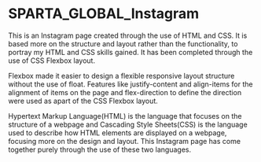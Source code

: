 # SPARTA_GLOBAL_Instagram

This is an Instagram page created through the use of HTML and CSS. It is based more on the structure and layout rather than the functionality, to portray my HTML and CSS skills gained. It has been completed through the use of CSS Flexbox layout.

Flexbox made it easier to design a flexible responsive layout structure without the use of float. Features like justify-content and align-items for the alignment of items on the page and flex-direction to define the direction were used as apart of the CSS Flexbox layout. 

Hypertext Markup Language(HTML) is the language that focuses on the structure of a webpage and Cascading Style Sheets(CSS) is the language used to describe how HTML elements are displayed on a webpage, focusing more on the design and layout. This Instagram page has come together purely through the use of these two languages.
